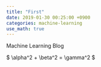 ```yaml
---
title: "First"
date: 2019-01-30 00:25:00 +0900
categories: machine-learning
use_math: true
---
```


Machine Learning Blog

$ \alpha^2 + \beta^2 = \gamma^2 $
